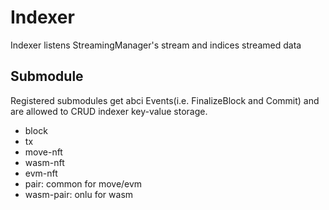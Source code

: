 # Indexer

Indexer listens StreamingManager's stream and indices streamed data

## Submodule

Registered submodules get abci Events(i.e. FinalizeBlock and Commit) and are allowed to CRUD indexer key-value storage.

- block
- tx
- move-nft
- wasm-nft
- evm-nft
- pair: common for move/evm
- wasm-pair: onlu for wasm
